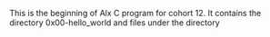 This is the beginning of Alx C program for cohort 12. It contains the directory 0x00-hello_world and files under the directory
